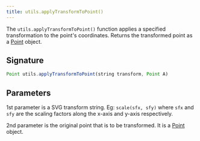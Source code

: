```yaml
---
title: utils.applyTransformToPoint()
---
```


The `utils.applyTransformToPoint()` function applies a specified transformation to the point's coordinates. Returns the transformed point as a [Point](/reference/api/point) object.

## Signature

```js
Point utils.applyTransformToPoint(string transform, Point A)
```

## Parameters

1st parameter is a SVG transform string. Eg: `scale(sfx, sfy)` where `sfx` and `sfy` are the scaling factors along the x-axis and y-axis respectively.

2nd parameter is the original point that is to be transformed. It is a [Point](/reference/api/point) object.

